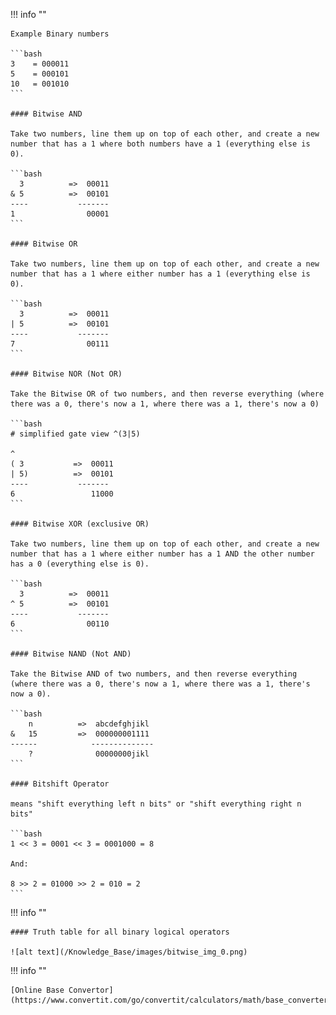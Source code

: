 !!! info ""

    Example Binary numbers

    ```bash
    3    = 000011
    5    = 000101
    10   = 001010
    ```
 
    #### Bitwise AND

    Take two numbers, line them up on top of each other, and create a new number that has a 1 where both numbers have a 1 (everything else is 0).

    ```bash
      3          =>  00011
    & 5          =>  00101
    ----           -------
    1                00001
    ```

    #### Bitwise OR

    Take two numbers, line them up on top of each other, and create a new number that has a 1 where either number has a 1 (everything else is 0).

    ```bash
      3          =>  00011
    | 5          =>  00101
    ----           -------
    7                00111
    ```

    #### Bitwise NOR (Not OR)

    Take the Bitwise OR of two numbers, and then reverse everything (where there was a 0, there's now a 1, where there was a 1, there's now a 0)

    ```bash
    # simplified gate view ^(3|5)

    ^
    ( 3           =>  00011
    | 5)          =>  00101
    ----           -------
    6                 11000 
    ```

    #### Bitwise XOR (exclusive OR)

    Take two numbers, line them up on top of each other, and create a new number that has a 1 where either number has a 1 AND the other number has a 0 (everything else is 0).

    ```bash
      3          =>  00011
    ^ 5          =>  00101
    ----           -------
    6                00110 
    ```

    #### Bitwise NAND (Not AND)

    Take the Bitwise AND of two numbers, and then reverse everything (where there was a 0, there's now a 1, where there was a 1, there's now a 0).

    ```bash
        n          =>  abcdefghjikl
    &   15         =>  000000001111
    ------            --------------
        ?              00000000jikl
    ```

    #### Bitshift Operator

    means "shift everything left n bits" or "shift everything right n bits"

    ```bash
    1 << 3 = 0001 << 3 = 0001000 = 8

    And:

    8 >> 2 = 01000 >> 2 = 010 = 2
    ```


!!! info ""

    #### Truth table for all binary logical operators

    ![alt text](/Knowledge_Base/images/bitwise_img_0.png)

!!! info ""

    [Online Base Convertor](https://www.convertit.com/go/convertit/calculators/math/base_converter.asp)
